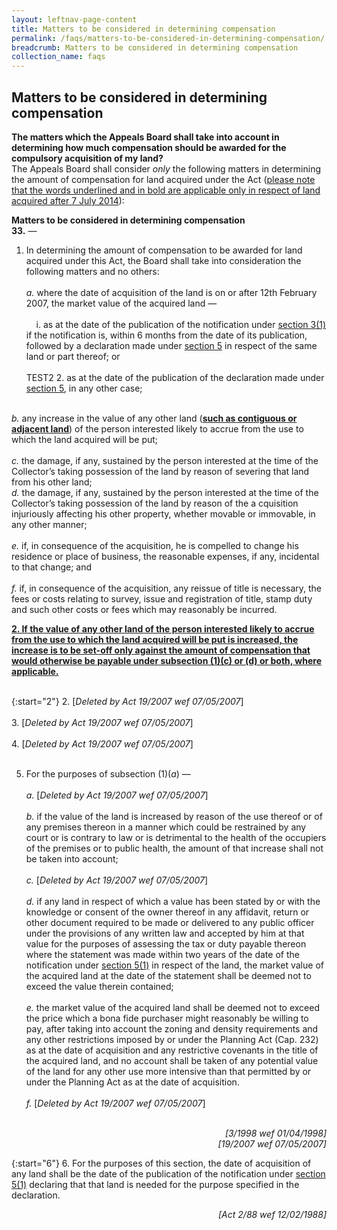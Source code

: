 ```yaml
---
layout: leftnav-page-content
title: Matters to be considered in determining compensation
permalink: /faqs/matters-to-be-considered-in-determining-compensation/
breadcrumb: Matters to be considered in determining compensation
collection_name: faqs
---
```


Matters to be considered in determining compensation
---

**The matters which the Appeals Board shall take into account in determining how much compensation should be awarded for the compulsory acquisition of my land?**
<br>
The Appeals Board shall consider *only*  the following matters in determining the amount of compensation for land acquired under the Act (<u>please note that the words underlined and in bold are applicable only in respect of land acquired after 7 July 2014</u>):

**Matters to be considered in determining compensation**
<br>
**33.** — 

1. In determining the amount of compensation to be awarded for land acquired under this Act, the Board shall take into consideration the following matters and no others: <br><br>
   *a.* where the date of acquisition of the land is on or after 12th February 2007, the market value of the acquired land — <br> <br>
&nbsp;&nbsp;&nbsp;&nbsp;i. as at the date of the publication of the notification under [section 3(1)](https://sso.agc.gov.sg/Act/LAA1966?ProvIds=pr3-#pr3-) if the notification is, within 6 months from the date of its publication, followed by a declaration made under [section 5](https://sso.agc.gov.sg/Act/LAA1966?ProvIds=pr5-#pr5-) in respect of the same land or part thereof; or <br><br> TEST2
     2. as at the date of the publication of the declaration made under [section 5](https://sso.agc.gov.sg/Act/LAA1966?ProvIds=pr5-#pr5-), in any other case; <br><br>
   
 *b.* any increase in the value of any other land (<b><u>such as contiguous or adjacent land</u></b>) of the person interested likely to accrue from the use to which the land acquired will be put; <br><br>
    *c.* the damage, if any, sustained by the person interested at the time of the Collector’s taking possession of the land by reason of severing that land from his other land; <br>
    *d.* the damage, if any, sustained by the person interested at the time of the Collector’s taking possession of the land by reason of the a cquisition injuriously affecting his other property, whether movable or immovable, in any other manner; <br><br>
    *e.* if, in consequence of the acquisition, he is compelled to change his residence or place of business, the reasonable expenses, if any, incidental to that change; and <br><br>
    *f.* if, in consequence of the acquisition, any reissue of title is necessary, the fees or costs relating to survey, issue and registration of title, stamp duty and such other costs or fees which may reasonably be incurred.

 <b><u>2. If the value of any other land of the person interested likely to accrue from the use to which the land acquired will be put is increased, the increase is to be set-off only against the amount of compensation that would otherwise be payable under subsection (1)(c) or (d) or both, where applicable.</u></b> <br><br>

{:start="2"}
2. [*Deleted by Act 19/2007 wef 07/05/2007*] <br><br>
3. [*Deleted by Act 19/2007 wef 07/05/2007*] <br><br>
4. [*Deleted by Act 19/2007 wef 07/05/2007*] <br><br>

 
5. For the purposes of subsection (1)(*a*) — <br><br>
     *a.* [*Deleted by Act 19/2007 wef 07/05/2007*] <br><br>
     *b.* if the value of the land is increased by reason of the use thereof or of any premises thereon in a manner which could be restrained by any court or is contrary to law or is detrimental to the health of the occupiers of the premises or to public health, the amount of that increase shall not be taken into account; <br><br>
    *c.* [*Deleted by Act 19/2007 wef 07/05/2007*]<br>  
    *d.* if any land in respect of which a value has been stated by or with the knowledge or consent of the owner thereof in any affidavit, return or other document required to be made or delivered to any public officer under the provisions of any written law and accepted by him at that value for the purposes of assessing the tax or duty payable thereon where the statement was made within two years of the date of the notification under [section 5(1)](https://sso.agc.gov.sg/Act/LAA1966?ProvIds=pr5-#pr5-) in respect of the land, the market value of the acquired land at the date of the statement shall be deemed not to exceed the value therein contained; <br><br>
    *e.* the market value of the acquired land shall be deemed not to exceed the price which a bona fide purchaser might reasonably be willing to pay, after taking into account the zoning and density requirements and any other restrictions imposed by or under the Planning Act (Cap. 232) as at the date of acquisition and any restrictive covenants in the title of the acquired land, and no account shall be taken of any potential value of the land for any other use more intensive than that permitted by or under the Planning Act as at the date of acquisition.<br><br>
    *f.* [*Deleted by Act 19/2007 wef 07/05/2007*] <br><br>

 <div style="text-align: right"> <i> [3/1998 wef 01/04/1998] </i> </div>

 <div style="text-align: right"> <i> [19/2007 wef 07/05/2007] </i> </div> 

{:start="6"}
6. For the purposes of this section, the date of acquisition of any land shall be the date of the publication of the notification under [section 5(1)](https://sso.agc.gov.sg/Act/LAA1966?ProvIds=pr5-#pr5-) declaring that that land is needed for the purpose specified in the declaration. <br>

<div style="text-align: right"> <i> [Act 2/88 wef 12/02/1988] </i> </div>



